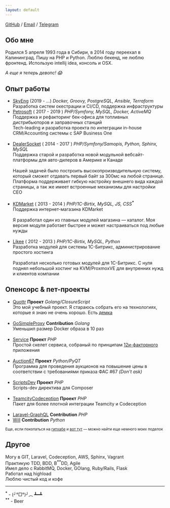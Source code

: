 ```yaml
---
layout: default
---
```


[GitHub](https://github.com/neronmoon) / [Email](mailto:alistar.neron@gmail.com) / [Telegram](https://t.me/neronmoon)<br>

## Обо мне
Родился 5 апреля 1993 года в Сибири, в 2014 году переехал в Калининград. Пишу на PHP и Python. Люблю бекенд, не люблю фронтенд. Использую intellij idea, консоль и OSX.

_А еще я теперь девопс! 😱_

## Опыт работы
- [SkyEng](https://skyeng.ru) (2019 - ...) *Docker, Groovy, PostgreSQL, Ansible, Terraform*
Разработка систем окестрации и CI/CD, поддержка инфраструктуры
- [Petrosoft](http://petrosoftinc.com/) ( 2017 - 2019 ) *PHP/Symfony, MySQL, Docker, ActiveMQ*<br>
Поддержка и рефакторинг бек-офиса для топливных дистрибьюторов и заправочных станций<br>
Tech-leading и разработка проекта по интеграции in-house CRM/Accounting системы с SAP Business One<br><br>
- [DealerSocket](http://dealersocket.com/) ( 2014 - 2017 ) *PHP/Symfony/Samopis, Python, Sphinx, MySQL*<br>
Поддержка старой и разработка новой модульной вебсайт-платформы для авто-дилеров в Америке и Канаде<br><br>
Нашей задачей было построить высокопроизводительную систему, который сможет отдавать первый байт за 300мс на любой странице. <br>
Платформа поддерживает гибкую настройку внешнего вида каждой страницы, а так же имеет встроенные механизмы для настройки СЕО<br><br>
- [KDMarket](http://kdmarket.ru/) ( 2013 - 2014 ) *PHP/1C-Birtix, MySQL, JS, CSS<sup>**\***</sup>*<br>
Поддержка интернет-магазина KDMarket<br><br>
Я разработал один из главных модулей магазина &mdash; каталог.
Моя версия модуля работает быстрее и может настраиваться под любые нужды<br><br>
- [Likee](https://likee.ru/) ( 2012 - 2013 ) *PHP/1C-Birtix, MySQL, Python* <br>
Разработка модулей для системы 1С-Битрикс, администрирование простого хостинга<br><br>
Разработал несколько готовых модулей для 1С-Битрикс. С нуля поднял небольшой хостинг на KVM/ProxmoxVE для внутренних нужд и клиентов компании

## Опенсорс & пет-проекты
- [Quottr](https://github.com/neronmoon/quottr) **Проект** *Golang/ClosureScript* <br>
Это мой учебный проект. Я стараюсь собрать его на технологиях, которые я знаю не очень хорошо. Есть [демка](http://quottr.krasnoperov.tk/)<br> <br>
- [GoSimpleProxy](https://github.com/neoascetic/gosimpleproxy/pull/5) **Contribution** *Golang* <br>
Уменьшил размер Docker образа в 10 раз<br> <br>
- [Service](https://github.com/FridayLabs/service) **Проект** *PHP* <br>
Простой скелет сервиса, собраный по принципам [12и-факторного](http://12factor.net/) приложения<br><br>
- [Auction67](https://github.com/neronmoon/auction67) **Проект** *Python/PyQT* <br>
Программа для проведения аукционов на повышение цены в соответствии с требованиями приказа ФАС #67 *(Don't ask)* <br> <br>
- [ScriptsDev](https://github.com/neronmoon/scriptsdev) **Проект** *PHP* <br>
Scripts-dev директива для Composer <br><br>
- [TeamcityCodeception](https://github.com/neronmoon/TeamcityCodeception) **Проект** *PHP* <br>
Пакет для более плотной интеграции Teamcity и Codeception<br><br>
- [Laravel-GraphQL](https://github.com/Folkloreatelier/laravel-graphql/pull/96) **Contribution** *PHP*
- [Will](https://github.com/skoczen/will/pull/76) **Contribution**  *Python*

<small>Еще, если покопаться на [гитхабе](https://github.com/neronmoon) и [вот тут](https://github.com/fridaylabs) &mdash; можно найти еще немного моих поделок</small>

## Другое

Могу в GIT, Laravel, Codeception, AWS, Sphinx, Vagrant<br>
Практикую TDD, BDD, B<sup>**\***</sup><sup>**\***</sup>DD, Agile<br>
Имел дело с RabbitMQ, Docker, GOlang, Ruby/Rails, Flask<br>
Работал над highload<br>
Люблю чистый код и кофе<br>

------

<sup>**\***</sup> - (╯°□°)╯︵ ┻━┻ <br>
<sup>**\***</sup><sup>**\***</sup> - Beer
